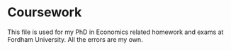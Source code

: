 # Coursework

This file is used for my PhD in Economics related homework and exams at Fordham University. All the errors are my own. 
